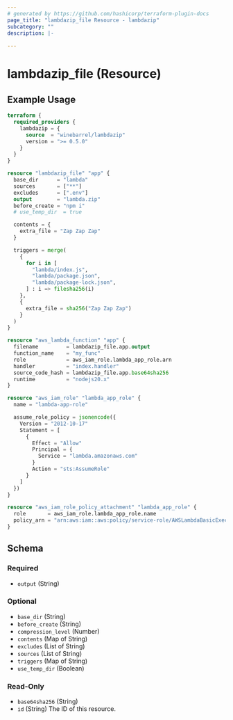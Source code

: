```yaml
---
# generated by https://github.com/hashicorp/terraform-plugin-docs
page_title: "lambdazip_file Resource - lambdazip"
subcategory: ""
description: |-
  
---
```


# lambdazip_file (Resource)



## Example Usage

```terraform
terraform {
  required_providers {
    lambdazip = {
      source  = "winebarrel/lambdazip"
      version = ">= 0.5.0"
    }
  }
}

resource "lambdazip_file" "app" {
  base_dir      = "lambda"
  sources       = ["**"]
  excludes      = [".env"]
  output        = "lambda.zip"
  before_create = "npm i"
  # use_temp_dir  = true

  contents = {
    extra_file = "Zap Zap Zap"
  }

  triggers = merge(
    {
      for i in [
        "lambda/index.js",
        "lambda/package.json",
        "lambda/package-lock.json",
      ] : i => filesha256(i)
    },
    {
      extra_file = sha256("Zap Zap Zap")
    }
  )
}

resource "aws_lambda_function" "app" {
  filename         = lambdazip_file.app.output
  function_name    = "my_func"
  role             = aws_iam_role.lambda_app_role.arn
  handler          = "index.handler"
  source_code_hash = lambdazip_file.app.base64sha256
  runtime          = "nodejs20.x"
}

resource "aws_iam_role" "lambda_app_role" {
  name = "lambda-app-role"

  assume_role_policy = jsonencode({
    Version = "2012-10-17"
    Statement = [
      {
        Effect = "Allow"
        Principal = {
          Service = "lambda.amazonaws.com"
        }
        Action = "sts:AssumeRole"
      }
    ]
  })
}

resource "aws_iam_role_policy_attachment" "lambda_app_role" {
  role       = aws_iam_role.lambda_app_role.name
  policy_arn = "arn:aws:iam::aws:policy/service-role/AWSLambdaBasicExecutionRole"
}
```

<!-- schema generated by tfplugindocs -->
## Schema

### Required

- `output` (String)

### Optional

- `base_dir` (String)
- `before_create` (String)
- `compression_level` (Number)
- `contents` (Map of String)
- `excludes` (List of String)
- `sources` (List of String)
- `triggers` (Map of String)
- `use_temp_dir` (Boolean)

### Read-Only

- `base64sha256` (String)
- `id` (String) The ID of this resource.
